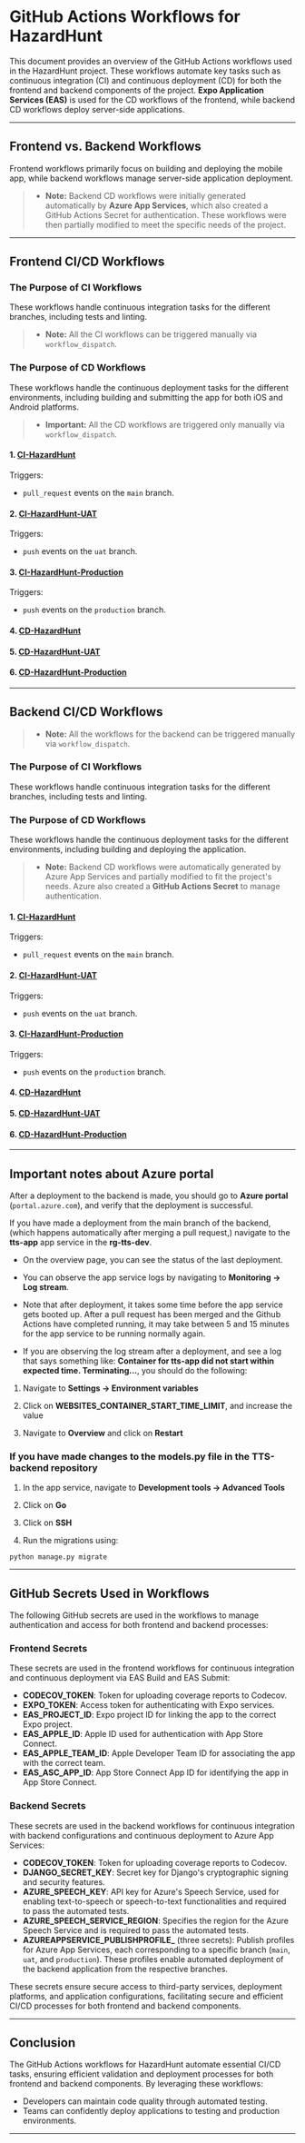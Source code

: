 # GitHub Actions Workflows for HazardHunt

This document provides an overview of the GitHub Actions workflows used in the HazardHunt project. These workflows automate key tasks such as continuous integration (CI) and continuous deployment (CD) for both the frontend and backend components of the project. **Expo Application Services (EAS)** is used for the CD workflows of the frontend, while backend CD workflows deploy server-side applications.

---

## Frontend vs. Backend Workflows
Frontend workflows primarily focus on building and deploying the mobile app, while backend workflows manage server-side application deployment.

> - **Note:** Backend CD workflows were initially generated automatically by **Azure App Services**, which also created a GitHub Actions Secret for authentication. These workflows were then partially modified to meet the specific needs of the project.

---

## Frontend CI/CD Workflows

### The Purpose of CI Workflows
These workflows handle continuous integration tasks for the different branches, including tests and linting.
> - **Note:** All the CI workflows can be triggered manually via `workflow_dispatch`.

### The Purpose of CD Workflows
These workflows handle the continuous deployment tasks for the different environments, including building and submitting the app for both iOS and Android platforms.
> - **Important:** All the CD workflows are triggered only manually via `workflow_dispatch`.

#### 1. [**CI-HazardHunt**](https://github.com/Ohtu-Tyoturvallisuus/TTS-frontend/blob/main/.github/workflows/ci-main.yml)

Triggers:
- `pull_request` events on the `main` branch.

#### 2. [**CI-HazardHunt-UAT**](https://github.com/Ohtu-Tyoturvallisuus/TTS-frontend/blob/main/.github/workflows/ci-uat.yml)

Triggers:
- `push` events on the `uat` branch.

#### 3. [**CI-HazardHunt-Production**](https://github.com/Ohtu-Tyoturvallisuus/TTS-frontend/blob/main/.github/workflows/ci-production.yml)

Triggers:
- `push` events on the `production` branch.

#### 4. [**CD-HazardHunt**](https://github.com/Ohtu-Tyoturvallisuus/TTS-frontend/blob/main/.github/workflows/eas-build-submit-all.yml)

#### 5. [**CD-HazardHunt-UAT**](https://github.com/Ohtu-Tyoturvallisuus/TTS-frontend/blob/main/.github/workflows/eas-build-submit-all-uat.yml)

#### 6. [**CD-HazardHunt-Production**](https://github.com/Ohtu-Tyoturvallisuus/TTS-frontend/blob/main/.github/workflows/eas-build-submit-all-prod.yml)

---

## Backend CI/CD Workflows
> - **Note:** All the workflows for the backend can be triggered manually via `workflow_dispatch`.

### The Purpose of CI Workflows
These workflows handle continuous integration tasks for the different branches, including tests and linting.

### The Purpose of CD Workflows
These workflows handle the continuous deployment tasks for the different environments, including building and deploying the application.
> - **Note:** Backend CD workflows were automatically generated by Azure App Services and partially modified to fit the project's needs. Azure also created a **GitHub Actions Secret** to manage authentication.

#### 1. [**CI-HazardHunt**](https://github.com/Ohtu-Tyoturvallisuus/TTS-backend/blob/main/.github/workflows/ci-main.yml)

Triggers:
- `pull_request` events on the `main` branch.

#### 2. [**CI-HazardHunt-UAT**](https://github.com/Ohtu-Tyoturvallisuus/TTS-backend/blob/main/.github/workflows/ci-uat.yml)

Triggers:
- `push` events on the `uat` branch.

#### 3. [**CI-HazardHunt-Production**](https://github.com/Ohtu-Tyoturvallisuus/TTS-backend/blob/main/.github/workflows/ci-production.yml)

Triggers:
- `push` events on the `production` branch.

#### 4. [**CD-HazardHunt**](https://github.com/Ohtu-Tyoturvallisuus/TTS-backend/blob/main/.github/workflows/main_tts-app.yml)

#### 5. [**CD-HazardHunt-UAT**](https://github.com/Ohtu-Tyoturvallisuus/TTS-backend/blob/main/.github/workflows/uat_tts-app-uat.yml)

#### 6. [**CD-HazardHunt-Production**](https://github.com/Ohtu-Tyoturvallisuus/TTS-backend/blob/main/.github/workflows/production_tts-app-prod.yml)

---

## Important notes about Azure portal

After a deployment to the backend is made, you should go to **Azure portal** 
(`portal.azure.com`), and verify that the deployment is successful.
 
If you have made a deployment from the main branch of the backend, (which 
happens automatically after merging a pull request,) navigate to the **tts-app** 
app service in the **rg-tts-dev**.

- On the overview page, you can see the status of the last deployment.

- You can observe the app service logs by navigating to **Monitoring -> Log stream**.

- Note that after deployment, it takes some time before the app service gets booted up. After a pull request has been merged and the Github Actions have completed running, it may take between 5 and 15 minutes for the app service to be running normally again.

- If you are observing the log stream after a deployment, and see a log that says something like: **Container for tts-app did not start within expected time. Terminating...**, you should do the following:

1. Navigate to **Settings -> Environment variables** 

2. Click on **WEBSITES_CONTAINER_START_TIME_LIMIT**, and increase the value

3. Navigate to **Overview** and click on **Restart**

### If you have made changes to the models.py file in the TTS-backend repository

1. In the app service, navigate to **Development tools -> Advanced Tools**

2. Click on **Go**

3. Click on **SSH**

4. Run the migrations using: 

```
python manage.py migrate
```

---

## GitHub Secrets Used in Workflows

The following GitHub secrets are used in the workflows to manage authentication and access for both frontend and backend processes:

### Frontend Secrets
These secrets are used in the frontend workflows for continuous integration and continuous deployment via EAS Build and EAS Submit:

- **CODECOV_TOKEN**: Token for uploading coverage reports to Codecov.
- **EXPO_TOKEN**: Access token for authenticating with Expo services.
- **EAS_PROJECT_ID**: Expo project ID for linking the app to the correct Expo project.
- **EAS_APPLE_ID**: Apple ID used for authentication with App Store Connect.
- **EAS_APPLE_TEAM_ID**: Apple Developer Team ID for associating the app with the correct team.
- **EAS_ASC_APP_ID**: App Store Connect App ID for identifying the app in App Store Connect.

### Backend Secrets
These secrets are used in the backend workflows for continuous integration with backend configurations and continuous deployment to Azure App Services:

- **CODECOV_TOKEN**: Token for uploading coverage reports to Codecov.
- **DJANGO_SECRET_KEY**: Secret key for Django's cryptographic signing and security features.
- **AZURE_SPEECH_KEY**: API key for Azure's Speech Service, used for enabling text-to-speech or speech-to-text functionalities and required to pass the automated tests.
- **AZURE_SPEECH_SERVICE_REGION**: Specifies the region for the Azure Speech Service and is required to pass the automated tests.
- **AZUREAPPSERVICE_PUBLISHPROFILE_** (three secrets): Publish profiles for Azure App Services, each corresponding to a specific branch (`main`, `uat`, and `production`). These profiles enable automated deployment of the backend application from the respective branches.

These secrets ensure secure access to third-party services, deployment platforms, and application configurations, facilitating secure and efficient CI/CD processes for both frontend and backend components.

---

## Conclusion

The GitHub Actions workflows for HazardHunt automate essential CI/CD tasks, ensuring efficient validation and deployment processes for both frontend and backend components. By leveraging these workflows:
- Developers can maintain code quality through automated testing.
- Teams can confidently deploy applications to testing and production environments.

---
